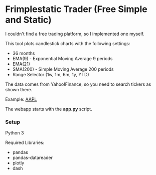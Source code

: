 # Frimplestatic Trader (Free Simple and Static)

I couldn't find a free trading platform, so I implemented one myself.

This tool plots candlestick charts with the following settings:

- 36 months
- EMA(9) - Exponential Moving Average 9 periods
- EMA(21)
- SMA(200) - Simple Moving Average 200 periods
- Range Selector (1w, 1m, 6m, 1y, YTD)

The data comes from Yahoo!Finance, so you need to search tickers as shown there.

Example: <a href="https://finance.yahoo.com/quote/AAPL/history/" target="_blank">AAPL</a>

The webapp starts with the **app.py** script.



### Setup
Python 3

Required Libraries:
- pandas
- pandas-datareader
- plotly
- dash
